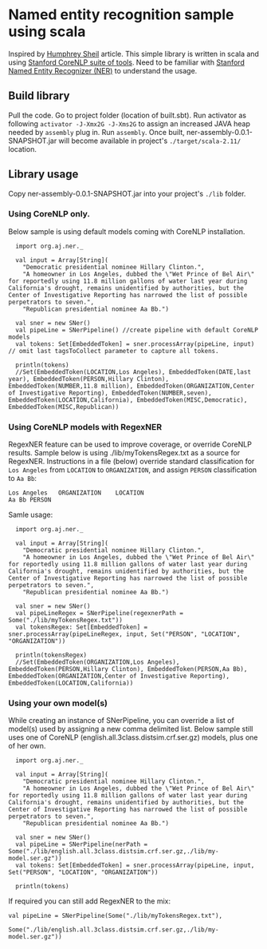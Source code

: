 Named entity recognition sample using scala
===============================================

  Inspired by [Humphrey Sheil](http://www.informit.com/articles/article.aspx?p=2265404) article.
  This simple library is written in scala and using [Stanford CoreNLP suite of tools](http://stanfordnlp.github.io/CoreNLP/).
  Need to be familiar with [Stanford Named Entity Recognizer (NER)](http://nlp.stanford.edu/software/CRF-NER.shtml) to understand the usage.

## Build library

  Pull the code. Go to project folder (location of built.sbt).
  Run activator as following ```activator -J-Xmx2G -J-Xms2G``` to assign an increased JAVA heap needed by ```assembly``` plug in.
  Run ```assembly```.
  Once built, ner-assembly-0.0.1-SNAPSHOT.jar will become available in project's ```./target/scala-2.11/``` location.

## Library usage

  Copy ner-assembly-0.0.1-SNAPSHOT.jar into your project's ```./lib``` folder.

### Using CoreNLP only.

  Below sample is using default models coming with CoreNLP installation.

  ```
    import org.aj.ner._

    val input = Array[String](
      "Democratic presidential nominee Hillary Clinton.",
      "A homeowner in Los Angeles, dubbed the \"Wet Prince of Bel Air\" for reportedly using 11.8 million gallons of water last year during California's drought, remains unidentified by authorities, but the Center of Investigative Reporting has narrowed the list of possible perpetrators to seven.",
      "Republican presidential nominee Aa Bb.")

    val sner = new SNer()
    val pipeLine = SNerPipeline() //create pipeline with default CoreNLP models
    val tokens: Set[EmbeddedToken] = sner.processArray(pipeLine, input) // omit last tagsToCollect parameter to capture all tokens.

    println(tokens)
    //Set(EmbeddedToken(LOCATION,Los Angeles), EmbeddedToken(DATE,last year), EmbeddedToken(PERSON,Hillary Clinton), EmbeddedToken(NUMBER,11.8 million), EmbeddedToken(ORGANIZATION,Center of Investigative Reporting), EmbeddedToken(NUMBER,seven), EmbeddedToken(LOCATION,California), EmbeddedToken(MISC,Democratic), EmbeddedToken(MISC,Republican))

  ```

### Using CoreNLP models with RegexNER

  RegexNER feature can be used to improve coverage, or override CoreNLP results.
  Sample below is using ./lib/myTokensRegex.txt as a source for RegexNER.
  Instructions in a file (below) override standard classification for ```Los Angeles``` from ```LOCATION``` to ```ORGANIZATION```, and assign ```PERSON``` classification to ```Aa Bb```:

  ```
  Los Angeles	ORGANIZATION	LOCATION
  Aa Bb	PERSON
  ```

  Samle usage:

  ```
    import org.aj.ner._

    val input = Array[String](
      "Democratic presidential nominee Hillary Clinton.",
      "A homeowner in Los Angeles, dubbed the \"Wet Prince of Bel Air\" for reportedly using 11.8 million gallons of water last year during California's drought, remains unidentified by authorities, but the Center of Investigative Reporting has narrowed the list of possible perpetrators to seven.",
      "Republican presidential nominee Aa Bb.")

    val sner = new SNer()
    val pipeLineRegex = SNerPipeline(regexnerPath = Some("./lib/myTokensRegex.txt"))
    val tokensRegex: Set[EmbeddedToken] = sner.processArray(pipeLineRegex, input, Set("PERSON", "LOCATION", "ORGANIZATION"))

    println(tokensRegex)
    //Set(EmbeddedToken(ORGANIZATION,Los Angeles), EmbeddedToken(PERSON,Hillary Clinton), EmbeddedToken(PERSON,Aa Bb), EmbeddedToken(ORGANIZATION,Center of Investigative Reporting), EmbeddedToken(LOCATION,California))

  ```

### Using your own model(s)

  While creating an instance of SNerPipeline, you can override a list of model(s) used by assigning a new comma delimited list.
  Below sample still uses one of CoreNLP (english.all.3class.distsim.crf.ser.gz) models, plus one of her own.

  ```
    import org.aj.ner._

    val input = Array[String](
      "Democratic presidential nominee Hillary Clinton.",
      "A homeowner in Los Angeles, dubbed the \"Wet Prince of Bel Air\" for reportedly using 11.8 million gallons of water last year during California's drought, remains unidentified by authorities, but the Center of Investigative Reporting has narrowed the list of possible perpetrators to seven.",
      "Republican presidential nominee Aa Bb.")

    val sner = new SNer()
    val pipeLine = SNerPipeline(nerPath = Some("./lib/english.all.3class.distsim.crf.ser.gz,./lib/my-model.ser.gz"))
    val tokens: Set[EmbeddedToken] = sner.processArray(pipeLine, input, Set("PERSON", "LOCATION", "ORGANIZATION"))

    println(tokens)

  ```

  If required you can still add RegexNER to the mix:

  ```
  val pipeLine = SNerPipeline(Some("./lib/myTokensRegex.txt"),
                              Some("./lib/english.all.3class.distsim.crf.ser.gz,./lib/my-model.ser.gz"))
  ```


